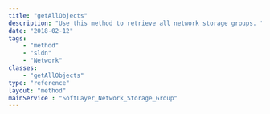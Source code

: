 ```yaml
---
title: "getAllObjects"
description: "Use this method to retrieve all network storage groups. "
date: "2018-02-12"
tags:
    - "method"
    - "sldn"
    - "Network"
classes:
    - "getAllObjects"
type: "reference"
layout: "method"
mainService : "SoftLayer_Network_Storage_Group"
---
```

